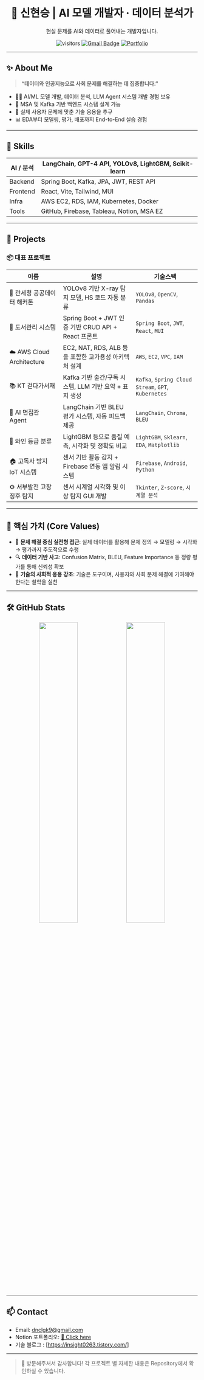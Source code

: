 <div align="center">

# 🧠 신현승 | AI 모델 개발자 · 데이터 분석가
현실 문제를 AI와 데이터로 풀어내는 개발자입니다.

![visitors](https://komarev.com/ghpvc/?username=your-github-id&color=blue)
[![Gmail Badge](https://img.shields.io/badge/-dnclgk9@gmail.com-c14438?style=flat&logo=Gmail&logoColor=white)](mailto:dnclgk9@gmail.com)
[![Portfolio](https://img.shields.io/badge/Notion-Portfolio-000000?logo=notion)](https://www.notion.so/Resume-1f8103967cce8099a16ac398fdd148b4)

</div>

---

## ✨ About Me

> **“데이터와 인공지능으로 사회 문제를 해결하는 데 집중합니다.”**

- 👨‍💻 AI/ML 모델 개발, 데이터 분석, LLM Agent 시스템 개발 경험 보유
- 🔄 MSA 및 Kafka 기반 백엔드 시스템 설계 가능
- 🎯 실제 사용자 문제에 맞춘 기술 응용을 추구
- 📊 EDA부터 모델링, 평가, 배포까지 End-to-End 실습 경험

---

## 🔧 Skills

| AI / 분석 | LangChain, GPT-4 API, YOLOv8, LightGBM, Scikit-learn |
|-----------|--------------------------------------------------------|
| Backend   | Spring Boot, Kafka, JPA, JWT, REST API                |
| Frontend  | React, Vite, Tailwind, MUI                            |
| Infra     | AWS EC2, RDS, IAM, Kubernetes, Docker                 |
| Tools     | GitHub, Firebase, Tableau, Notion, MSA EZ             |

---

## 📁 Projects

### 📦 대표 프로젝트

| 이름 | 설명 | 기술스택 |
|------|------|----------|
| 🛂 관세청 공공데이터 해커톤 | YOLOv8 기반 X-ray 탐지 모델, HS 코드 자동 분류 | `YOLOv8`, `OpenCV`, `Pandas` |
| 📘 도서관리 시스템 | Spring Boot + JWT 인증 기반 CRUD API + React 프론트 | `Spring Boot`, `JWT`, `React`, `MUI` |
| ☁️ AWS Cloud Architecture | EC2, NAT, RDS, ALB 등을 포함한 고가용성 아키텍처 설계 | `AWS`, `EC2`, `VPC`, `IAM` |
| 📚 KT 걷다가서재 | Kafka 기반 출간/구독 시스템, LLM 기반 요약 + 표지 생성 | `Kafka`, `Spring Cloud Stream`, `GPT`, `Kubernetes` |
| 🤖 AI 면접관 Agent | LangChain 기반 BLEU 평가 시스템, 자동 피드백 제공 | `LangChain`, `Chroma`, `BLEU` |
| 🍷 와인 등급 분류 | LightGBM 등으로 품질 예측, 시각화 및 정확도 비교 | `LightGBM`, `Sklearn`, `EDA`, `Matplotlib` |
| 🏠 고독사 방지 IoT 시스템 | 센서 기반 활동 감지 + Firebase 연동 앱 알림 시스템 | `Firebase`, `Android`, `Python` |
| ⚙️ 서부발전 고장 징후 탐지 | 센서 시계열 시각화 및 이상 탐지 GUI 개발 | `Tkinter`, `Z-score`, `시계열 분석` |


---

## 📌 핵심 가치 (Core Values)

- 🎯 **문제 해결 중심 실전형 접근**: 실제 데이터를 활용해 문제 정의 → 모델링 → 시각화 → 평가까지 주도적으로 수행
- 🔍 **데이터 기반 사고**: Confusion Matrix, BLEU, Feature Importance 등 정량 평가를 통해 신뢰성 확보
- 🤝 **기술의 사회적 응용 강조**: 기술은 도구이며, 사용자와 사회 문제 해결에 기여해야 한다는 철학을 실천

---

## 🛠 GitHub Stats

<p align="center">
  <img src="https://github-readme-stats.vercel.app/api?username=your-github-id&show_icons=true&theme=radical" width="45%" />
  <img src="https://github-readme-stats.vercel.app/api/top-langs/?username=your-github-id&layout=compact&theme=radical" width="45%" />
</p>

---

## 📫 Contact

- Email: dnclgk9@gmail.com  
- Notion 포트폴리오: [🔗 Click here](https://www.notion.so/Resume-1f8103967cce8099a16ac398fdd148b4)
- 기술 블로그 : [https://insight0263.tistory.com/]

---

> 👋 방문해주셔서 감사합니다! 각 프로젝트 별 자세한 내용은 Repository에서 확인하실 수 있습니다.
